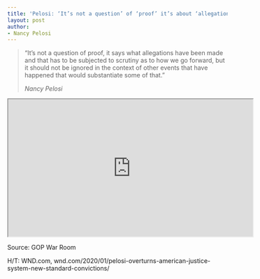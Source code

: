 ```yaml
---
title: 'Pelosi: ‘It’s not a question’ of ‘proof’ it’s about ‘allegations’'
layout: post
author:
- Nancy Pelosi
---
```


> “It’s not a question of proof, it says what allegations have been made and that has to be subjected to scrutiny as to how we go forward, but it should not be ignored in the context of other events that have happened that would substantiate some of that.”
>
> <cite>Nancy Pelosi</cite>

<iframe width="560" height="315" src="https://www.youtube.com/embed/7dzhIxeF204" title="It's not a question of proof, it's about allegations."></iframe>

Source: GOP War Room

H/T: WND.com, wnd.com/2020/01/pelosi-overturns-american-justice-system-new-standard-convictions/
